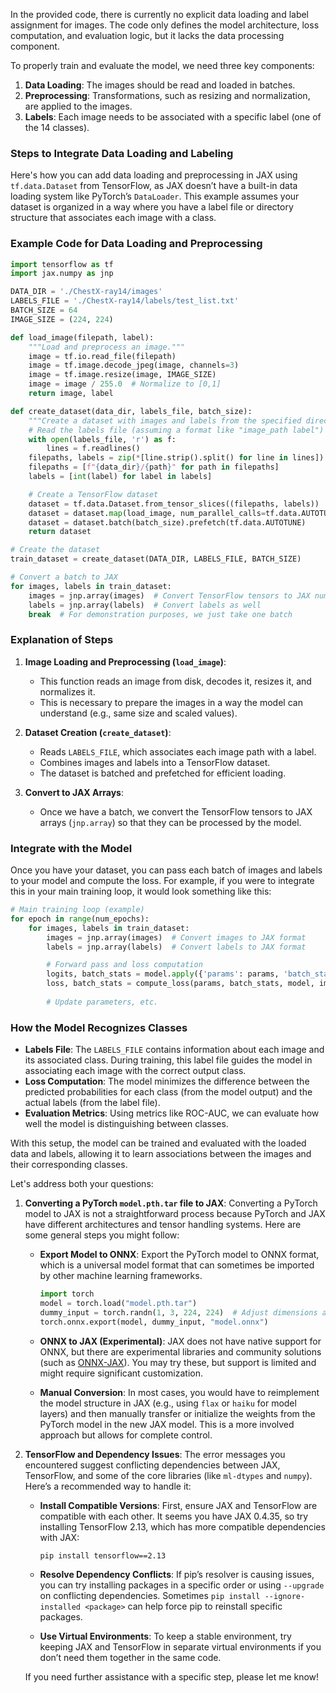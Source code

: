 In the provided code, there is currently no explicit data loading and label assignment for images. The code only defines the model architecture, loss computation, and evaluation logic, but it lacks the data processing component.

To properly train and evaluate the model, we need three key components:

1. **Data Loading**: The images should be read and loaded in batches.
2. **Preprocessing**: Transformations, such as resizing and normalization, are applied to the images.
3. **Labels**: Each image needs to be associated with a specific label (one of the 14 classes).

### Steps to Integrate Data Loading and Labeling

Here's how you can add data loading and preprocessing in JAX using `tf.data.Dataset` from TensorFlow, as JAX doesn’t have a built-in data loading system like PyTorch’s `DataLoader`. This example assumes your dataset is organized in a way where you have a label file or directory structure that associates each image with a class.

### Example Code for Data Loading and Preprocessing

```python
import tensorflow as tf
import jax.numpy as jnp

DATA_DIR = './ChestX-ray14/images'
LABELS_FILE = './ChestX-ray14/labels/test_list.txt'
BATCH_SIZE = 64
IMAGE_SIZE = (224, 224)

def load_image(filepath, label):
    """Load and preprocess an image."""
    image = tf.io.read_file(filepath)
    image = tf.image.decode_jpeg(image, channels=3)
    image = tf.image.resize(image, IMAGE_SIZE)
    image = image / 255.0  # Normalize to [0,1]
    return image, label

def create_dataset(data_dir, labels_file, batch_size):
    """Create a dataset with images and labels from the specified directory and labels file."""
    # Read the labels file (assuming a format like "image_path label")
    with open(labels_file, 'r') as f:
        lines = f.readlines()
    filepaths, labels = zip(*[line.strip().split() for line in lines])
    filepaths = [f"{data_dir}/{path}" for path in filepaths]
    labels = [int(label) for label in labels]

    # Create a TensorFlow dataset
    dataset = tf.data.Dataset.from_tensor_slices((filepaths, labels))
    dataset = dataset.map(load_image, num_parallel_calls=tf.data.AUTOTUNE)
    dataset = dataset.batch(batch_size).prefetch(tf.data.AUTOTUNE)
    return dataset

# Create the dataset
train_dataset = create_dataset(DATA_DIR, LABELS_FILE, BATCH_SIZE)

# Convert a batch to JAX
for images, labels in train_dataset:
    images = jnp.array(images)  # Convert TensorFlow tensors to JAX numpy arrays
    labels = jnp.array(labels)  # Convert labels as well
    break  # For demonstration purposes, we just take one batch
```

### Explanation of Steps
1. **Image Loading and Preprocessing (`load_image`)**:
   - This function reads an image from disk, decodes it, resizes it, and normalizes it.
   - This is necessary to prepare the images in a way the model can understand (e.g., same size and scaled values).

2. **Dataset Creation (`create_dataset`)**:
   - Reads `LABELS_FILE`, which associates each image path with a label. 
   - Combines images and labels into a TensorFlow dataset.
   - The dataset is batched and prefetched for efficient loading.

3. **Convert to JAX Arrays**:
   - Once we have a batch, we convert the TensorFlow tensors to JAX arrays (`jnp.array`) so that they can be processed by the model.

### Integrate with the Model

Once you have your dataset, you can pass each batch of images and labels to your model and compute the loss. For example, if you were to integrate this in your main training loop, it would look something like this:

```python
# Main training loop (example)
for epoch in range(num_epochs):
    for images, labels in train_dataset:
        images = jnp.array(images)  # Convert images to JAX format
        labels = jnp.array(labels)  # Convert labels to JAX format

        # Forward pass and loss computation
        logits, batch_stats = model.apply({'params': params, 'batch_stats': batch_stats}, images, mutable=['batch_stats'])
        loss, batch_stats = compute_loss(params, batch_stats, model, images, labels)
        
        # Update parameters, etc.
```

### How the Model Recognizes Classes
- **Labels File**: The `LABELS_FILE` contains information about each image and its associated class. During training, this label file guides the model in associating each image with the correct output class.
- **Loss Computation**: The model minimizes the difference between the predicted probabilities for each class (from the model output) and the actual labels (from the label file).
- **Evaluation Metrics**: Using metrics like ROC-AUC, we can evaluate how well the model is distinguishing between classes.

With this setup, the model can be trained and evaluated with the loaded data and labels, allowing it to learn associations between the images and their corresponding classes.

Let's address both your questions:

1. **Converting a PyTorch `model.pth.tar` file to JAX**:
   Converting a PyTorch model to JAX is not a straightforward process because PyTorch and JAX have different architectures and tensor handling systems. Here are some general steps you might follow:

   - **Export Model to ONNX**: Export the PyTorch model to ONNX format, which is a universal model format that can sometimes be imported by other machine learning frameworks.
     ```python
     import torch
     model = torch.load("model.pth.tar")
     dummy_input = torch.randn(1, 3, 224, 224)  # Adjust dimensions as needed
     torch.onnx.export(model, dummy_input, "model.onnx")
     ```

   - **ONNX to JAX (Experimental)**: JAX does not have native support for ONNX, but there are experimental libraries and community solutions (such as [ONNX-JAX](https://github.com/google/onnx-jax)). You may try these, but support is limited and might require significant customization.

   - **Manual Conversion**: In most cases, you would have to reimplement the model structure in JAX (e.g., using `flax` or `haiku` for model layers) and then manually transfer or initialize the weights from the PyTorch model in the new JAX model. This is a more involved approach but allows for complete control.

2. **TensorFlow and Dependency Issues**:
   The error messages you encountered suggest conflicting dependencies between JAX, TensorFlow, and some of the core libraries (like `ml-dtypes` and `numpy`). Here’s a recommended way to handle it:

   - **Install Compatible Versions**: First, ensure JAX and TensorFlow are compatible with each other. It seems you have JAX 0.4.35, so try installing TensorFlow 2.13, which has more compatible dependencies with JAX:
     ```bash
     pip install tensorflow==2.13
     ```

   - **Resolve Dependency Conflicts**: If pip’s resolver is causing issues, you can try installing packages in a specific order or using `--upgrade` on conflicting dependencies. Sometimes `pip install --ignore-installed <package>` can help force pip to reinstall specific packages.

   - **Use Virtual Environments**: To keep a stable environment, try keeping JAX and TensorFlow in separate virtual environments if you don’t need them together in the same code.

   If you need further assistance with a specific step, please let me know!